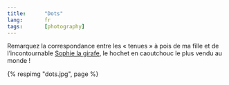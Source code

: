 ```yaml
--- 
title:      "Dots" 
lang:       fr 
tags:       [photography]
---
```


Remarquez la correspondance entre les « tenues » à pois de ma fille et de l’incontournable [Sophie la girafe](http://www.vulli.fr/pagesfr/boutique_grp.php), le hochet en caoutchouc le plus vendu au monde !

{% respimg "dots.jpg", page %}
